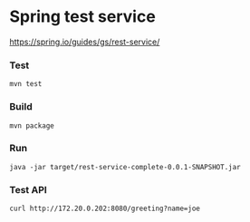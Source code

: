 # Spring test service

https://spring.io/guides/gs/rest-service/  

### Test
```
mvn test
```
### Build
```
mvn package
```
### Run
```
java -jar target/rest-service-complete-0.0.1-SNAPSHOT.jar
```
### Test API
```
curl http://172.20.0.202:8080/greeting?name=joe
```

